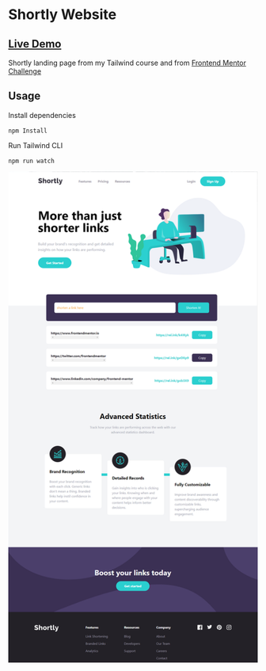 # Shortly Website

## [Live Demo](https://shortly-onionpowder01.netlify.app/)

Shortly landing page from my Tailwind course and from [Frontend Mentor Challenge](https://www.frontendmentor.io/challenges/url-shortening-api-landing-page-2ce3ob-G)


## Usage

Install dependencies

```
npm Install
```

Run Tailwind CLI

```
npm run watch
```

![Alt text](images/shortly.png)
